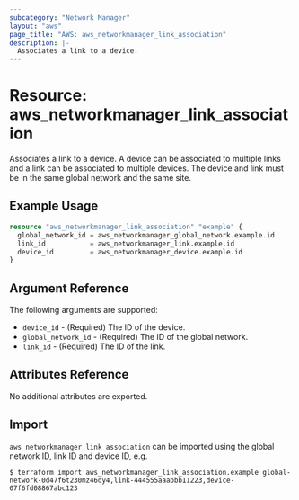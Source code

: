 ```yaml
---
subcategory: "Network Manager"
layout: "aws"
page_title: "AWS: aws_networkmanager_link_association"
description: |-
  Associates a link to a device.
---
```


# Resource: aws_networkmanager_link_association

Associates a link to a device.
A device can be associated to multiple links and a link can be associated to multiple devices.
The device and link must be in the same global network and the same site.

## Example Usage

```terraform
resource "aws_networkmanager_link_association" "example" {
  global_network_id = aws_networkmanager_global_network.example.id
  link_id           = aws_networkmanager_link.example.id
  device_id         = aws_networkmanager_device.example.id
}
```

## Argument Reference

The following arguments are supported:

* `device_id` - (Required) The ID of the device.
* `global_network_id` - (Required) The ID of the global network.
* `link_id` - (Required) The ID of the link.

## Attributes Reference

No additional attributes are exported.

## Import

`aws_networkmanager_link_association` can be imported using the global network ID, link ID and device ID, e.g.

```
$ terraform import aws_networkmanager_link_association.example global-network-0d47f6t230mz46dy4,link-444555aaabbb11223,device-07f6fd08867abc123
```
